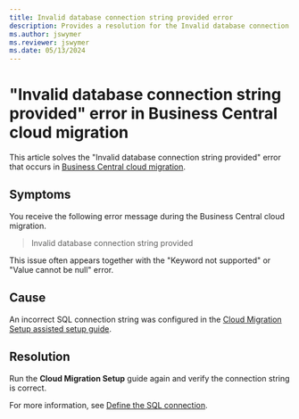```yaml
---
title: Invalid database connection string provided error
description: Provides a resolution for the Invalid database connection string error in Business Central cloud migration.
ms.author: jswymer 
ms.reviewer: jswymer 
ms.date: 05/13/2024
---
```

# "Invalid database connection string provided" error in Business Central cloud migration

This article solves the "Invalid database connection string provided" error that occurs in [Business Central cloud migration](/dynamics365/business-central/dev-itpro/administration/migration-manage).

## Symptoms

You receive the following error message during the Business Central cloud migration.

> Invalid database connection string provided

This issue often appears together with the "Keyword not supported" or "Value cannot be null" error.

## Cause

An incorrect SQL connection string was configured in the [Cloud Migration Setup assisted setup guide](/dynamics365/business-central/dev-itpro/administration/migration-setup).

## Resolution

Run the **Cloud Migration Setup** guide again and verify the connection string is correct.

For more information, see [Define the SQL connection](/dynamics365/business-central/dev-itpro/administration/migration-setup#define-sql-database-connection-and-integration-runtime).
